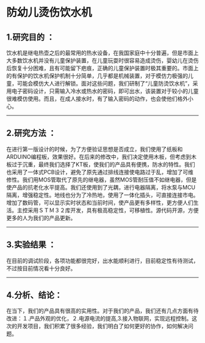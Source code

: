 # 防幼儿烫伤饮水机

## 1.研究目的 ：

饮水机是继电热壶之后的最常用的热水设备，在我国家庭中十分普遍，但是市面上大多数饮水机并没有儿童保护装置，在儿童玩耍时很容易造成烫伤，婴幼儿在烫伤后恢复十分困难，且有可能留下疤痕，正确的儿童保护装置时极其重要的。市面上的有保护的饮水机保护机制十分简单，几乎都是机械装置，对于模仿力极强的儿童，可能会模仿大人进行解锁。面对这些问题，我们研制了“儿童防烫饮水机”，采用电子密码设计，只需输入冷水或热水的密码，即可出水，该装置对于较小的儿童很难模仿使用。而且，在成人接水时，有了输入密码的动作，也会使他们格外小心。

---

## 2.研究方法 ：

在进行第一版设计的时候，为了方便验证思想是否成立，我们使用了纸板和ARDUINO编程板，效果很好。在后来的修改中，我们决定使用木板，但考虑到木板过于沉重，最终我们选择了KT板，使我们的产品具有便携，防水的特性。我们也采用了一体式PCB设计，避免了原先通过排线连接使电路过于乱，增加了可维修性。我们用MOS管取代了原先的继电器，虽然MOS管耐压值不如继电器，但是使产品的抗老化水平提高。我们还使用到了光耦，进行电器隔离，将水泵与MCU隔离，增强稳定性。地线也分为了冷热地，使用了一体化插头，可直接连接市电。增加了数码管，可以显示实时状态和当前时间，使产品更有多样性，更方便人们生活。主控采用ＳＴＭ３２库开发，具有极高稳定性，可移植性。源代码开源，方便更多的人为我们的产品更新。

---

## 3.实验结果 ：
在目前的调试阶段，各项功能都很完好，出水能顺利进行，目前稳定性有待测试，不过按目前情况看十分良好。

---

## 4.分析、结论：
在当下，我们的产品具有很高的实用性。对于我们的产品，我们还有几点方面有待改进：１.产品外观的优化，２.电源电流的提高,3.接入物联网，实现远程控制。这次的开发项目，我们积累了很多经验，我们明白了如何更好的协作，如何解决问题。
